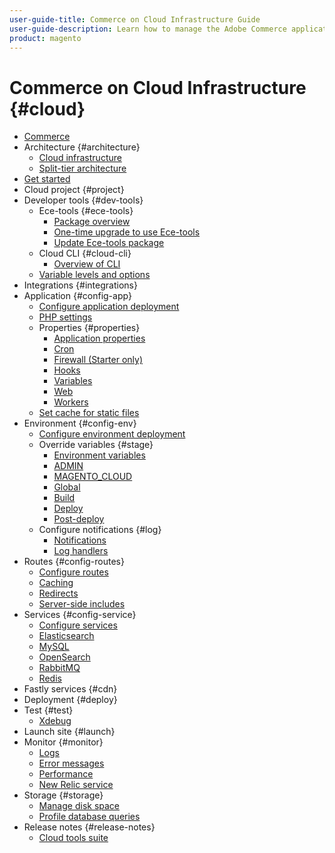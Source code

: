 ```yaml
---
user-guide-title: Commerce on Cloud Infrastructure Guide
user-guide-description: Learn how to manage the Adobe Commerce application on cloud infrastructure.
product: magento
---
```


# Commerce on Cloud Infrastructure {#cloud}

+ [Commerce](overview.md)
+ Architecture {#architecture}
    + [Cloud infrastructure](architecture/cloud-architecture.md)
    + [Split-tier architecture](architecture/split-tier-architecture.md)
+ [Get started](https://experienceleague.corp.adobe.com/docs/commerce-cloud-service/start/overview.md)
+ Cloud project {#project}
+ Developer tools {#dev-tools}
    + Ece-tools {#ece-tools}
        + [Package overview](dev-tools/ece-tools.md)
        + [One-time upgrade to use Ece-tools](dev-tools/install-ece-tools.md)
        + [Update Ece-tools package](dev-tools/update-ece-tools.md)
    + Cloud CLI {#cloud-cli}
        + [Overview of CLI](dev-tools/cloud-cli.md)
    + [Variable levels and options](environment/variable-levels.md)
+ Integrations {#integrations}
+ Application {#config-app}
    + [Configure application deployment](application/configure-app-yaml.md)
    + [PHP settings](application/php-settings.md)
    + Properties {#properties}
        + [Application properties](application/properties.md)
        + [Cron](application/crons-property.md)
        + [Firewall (Starter only)](application/firewall-property.md)
        + [Hooks](application/hooks-property.md)
        + [Variables](application/variables-property.md)
        + [Web](application/web-property.md)
        + [Workers](application/workers-property.md)
    + [Set cache for static files](application/set-cache.md)
+ Environment {#config-env}
    + [Configure environment deployment](environment/configure-env-yaml.md)
    + Override variables {#stage}
        + [Environment variables](environment/variables-intro.md)
        + [ADMIN](environment/variables-admin.md)
        + [MAGENTO_CLOUD](environment/variables-cloud.md)
        + [Global](environment/variables-global.md)
        + [Build](environment/variables-build.md)
        + [Deploy](environment/variables-deploy.md)
        + [Post-deploy](environment/variables-post-deploy.md)
    + Configure notifications {#log}
        + [Notifications](environment/set-up-notifications.md)
        + [Log handlers](environment/log-handlers.md)
+ Routes {#config-routes}
    + [Configure routes](routes/routes.md)
    + [Caching](routes/caching.md)
    + [Redirects](routes/redirects.md)
    + [Server-side includes](routes/server-side-includes.md)
+ Services {#config-service}
    + [Configure services](services/services-yaml.md)
    + [Elasticsearch](services/elasticsearch.md)
    + [MySQL](services/mysql.md)
    + [OpenSearch](services/opensearch.md)
    + [RabbitMQ](services/rabbitmq.md)
    + [Redis](services/redis.md)
+ Fastly services {#cdn}
+ Deployment {#deploy}
+ Test {#test}
    + [Xdebug](test/debug.md)
+ Launch site {#launch}
+ Monitor {#monitor}
    + [Logs](monitor/log-locations.md)
    + [Error messages](monitor/error-messages.md)
    + [Performance](monitor/performance.md)
    + [New Relic service](monitor/new-relic.md)
+ Storage {#storage}
    + [Manage disk space](storage/manage-disk-space.md)
    + [Profile database queries](storage/profile-database-queries.md)
+ Release notes {#release-notes}
    + [Cloud tools suite](release-notes/cloud-tools.md)
